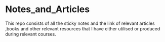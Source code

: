 # Notes_and_Articles
This repo consists of all the sticky notes and the link of relevant articles ,books and other relevant resources that I have either utilised or produced during relevant courses.
